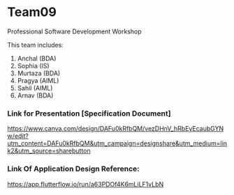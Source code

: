 # Team09
Professional Software Development Workshop

This team includes:
1) Anchal (BDA)
2) Sophia (IS)
3) Murtaza (BDA)
4) Pragya (AIML)
5) Sahil (AIML)
6) Arnav (BDA)

### Link for Presentation [Specification Document] 
https://www.canva.com/design/DAFu0kRfbQM/vezDHnV_hRbEyEcaubGYNw/edit?utm_content=DAFu0kRfbQM&utm_campaign=designshare&utm_medium=link2&utm_source=sharebutton

### Link Of Application Design Reference:
https://app.flutterflow.io/run/a63PDOf4K6mLiLF1vLbN
